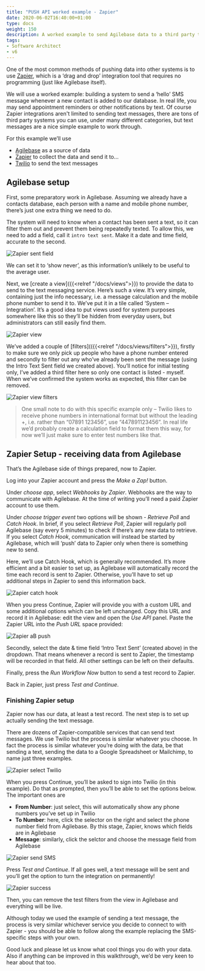 ```yaml
---
title: "PUSH API worked example - Zapier"
date: 2020-06-02T16:40:00+01:00
type: docs
weight: 150
description: A worked example to send Agilebase data to a third party text messaging service using Zapier
tags:
- Software Architect
- v6
---
```

One of the most common methods of pushing data into other systems is to use [Zapier](https://zapier.com), which is a ‘drag and drop’ integration tool that requires no programming (just like Agilebase itself).

We will use a worked example: building a system to send a ‘hello’ SMS message whenever a new contact is added to our database. In real life, you may send appointment reminders or other notifications by text. Of course Zapier integrations aren't limited to sending text messages, there are tons of third party systems you can use, under many different categories, but text messages are a nice simple example to work through.

For this example we’ll use

* [Agilebase](https://agilebase.co.uk) as a source of data
* [Zapier](https://zapier.com) to collect the data and send it to…
* [Twilio](https://twilio.com) to send the text messages

## Agilebase setup
First, some preparatory work in Agilebase. Assuming we already have a contacts database, each person with a name and mobile phone number, there’s just one extra thing we need to do.

The system will need to know when a contact has been sent a text, so it can filter them out and prevent them being repeatedly texted. To allow this, we need to add a field, call it `intro text sent`. Make it a date and time field, accurate to the second.

![Zapier sent field](/zapier-sent-field.png)

We can set it to ‘show never’, as this information’s unlikely to be useful to the average user.

Next, we [create a view]({{<relref "/docs/views">}}) to provide the data to send to the text messaging service. Here’s such a view. It’s very simple, containing just the info necessary, i.e. a message calculation and the mobile phone number to send it to. We’ve put it in a tile called ‘System – Integration’. It’s a good idea to put views used for system purposes somewhere like this so they’ll be hidden from everyday users, but administrators can still easily find them.

![Zapier view](/zapier-view.png)

We’ve added a couple of [filters](({{<relref "/docs/views/filters">}}), firstly to make sure we only pick up people who have a phone number entered and secondly to filter out any who’ve already been sent the message (using the Intro Text Sent field we created above). You’ll notice for initial testing only, I’ve added a third filter here so only one contact is listed - myself. When we’ve confirmed the system works as expected, this filter can be removed.

![Zapier view filters](/zapier-view-filters.png)

> One small note to do with this specific example only – Twilio likes to receive phone numbers in international format but without the leading +, i.e. rather than “07891 123456”, use “447891123456”. In real life we’d probably create a calculation field to format them this way, for now we’ll just make sure to enter test numbers like that.

## Zapier Setup - receiving data from Agilebase
That’s the Agilebase side of things prepared, now to Zapier.

Log into your Zapier account and press the _Make a Zap!_ button.

Under _choose app_, select _Webhooks by Zapier_. Webhooks are the way to communicate with Agilebase. At the time of writing you’ll need a paid Zapier account to use them.

Under _choose trigger event_ two options will be shown - _Retrieve Poll_ and _Catch Hook_. In brief, if you select _Retrieve Poll_, Zapier will regularly poll Agilebase (say every 5 minutes) to check if there’s any new data to retrieve. If you select _Catch Hook_, communication will instead be started by Agilebase, which will ‘push’ data to Zapier only when there is something new to send.

Here, we’ll use Catch Hook, which is generally recommended. It’s more efficient and a bit easier to set up, as Agilebase will automatically record the time each record is sent to Zapier. Otherwise, you’ll have to set up additional steps in Zapier to send this information back.

![Zapier catch hook](/zapier-catch-hook.png)

When you press Continue, Zapier will provide you with a custom URL and some additional options which can be left unchanged. Copy this URL and record it in Agilebase: edit the view and open the _Use API_ panel. Paste the Zapier URL into the _Push URL_ space provided:

![Zapier aB push](/zapier-ab-push.png)

Secondly, select the date & time field ‘Intro Text Sent’ (created above) in the dropdown. That means whenever a record is sent to Zapier, the timestamp will be recorded in that field. All other settings can be left on their defaults.

Finally, press the _Run Workflow Now_ button to send a test record to Zapier.

Back in Zapier, just press _Test and Continue_.

### Finishing Zapier setup
Zapier now has our data, at least a test record. The next step is to set up actually sending the text message.

There are dozens of Zapier-compatible services that can send text messages. We use Twilio but the process is similar whatever you choose. In fact the process is similar whatever you’re doing with the data, be that sending a text, sending the data to a Google Spreadsheet or Mailchimp, to name just three examples.

![Zapier select Twilio](/zapier-select-twilio.png)

When you press Continue, you’ll be asked to sign into Twilio (in this example). Do that as prompted, then you’ll be able to set the options below. The important ones are

* **From Number**: just select, this will automatically show any phone numbers you’ve set up in Twilio
* **To Number**: here, click the selector on the right and select the phone number field from Agilebase. By this stage, Zapier, knows which fields are in Agilebase
* **Message**: similarly, click the selctor and choose the message field from Agilebase

![Zapier send SMS](/zapier-send-sms.png)

Press _Test and Continue_. If all goes well, a text message will be sent and you’ll get the option to turn the integration on permanently!

![Zapier success](/zapier-success.png)

Then, you can remove the test filters from the view in Agilebase and everything will be live.

Although today we used the example of sending a text message, the process is very similar whichever service you decide to connect to with Zapier - you should be able to follow along the example replacing the SMS-specific steps with your own.

Good luck and please let us know what cool things you do with your data. Also if anything can be improved in this walkthrough, we’d be very keen to hear about that too.
